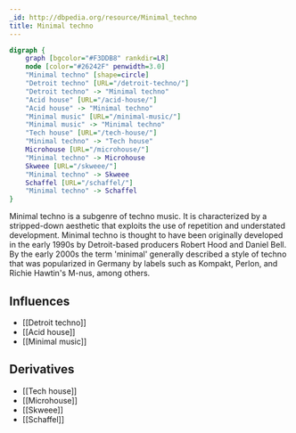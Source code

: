 ```yaml
---
_id: http://dbpedia.org/resource/Minimal_techno
title: Minimal techno
---
```


```dot
digraph {
	graph [bgcolor="#F3DDB8" rankdir=LR]
	node [color="#26242F" penwidth=3.0]
	"Minimal techno" [shape=circle]
	"Detroit techno" [URL="/detroit-techno/"]
	"Detroit techno" -> "Minimal techno"
	"Acid house" [URL="/acid-house/"]
	"Acid house" -> "Minimal techno"
	"Minimal music" [URL="/minimal-music/"]
	"Minimal music" -> "Minimal techno"
	"Tech house" [URL="/tech-house/"]
	"Minimal techno" -> "Tech house"
	Microhouse [URL="/microhouse/"]
	"Minimal techno" -> Microhouse
	Skweee [URL="/skweee/"]
	"Minimal techno" -> Skweee
	Schaffel [URL="/schaffel/"]
	"Minimal techno" -> Schaffel
}
```

Minimal techno is a subgenre of techno music. It is characterized by a stripped-down aesthetic that exploits the use of repetition and understated development. Minimal techno is thought to have been originally developed in the early 1990s by Detroit-based producers Robert Hood and Daniel Bell. By the early 2000s the term 'minimal' generally described a style of techno that was popularized in Germany by labels such as Kompakt, Perlon, and Richie Hawtin's M-nus, among others.

## Influences

- [[Detroit techno]]
- [[Acid house]]
- [[Minimal music]]

## Derivatives

- [[Tech house]]
- [[Microhouse]]
- [[Skweee]]
- [[Schaffel]]
